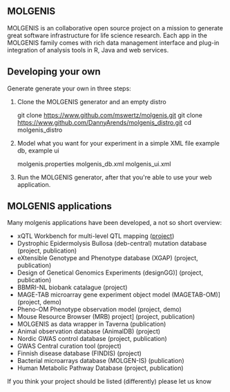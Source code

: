 MOLGENIS
--------
MOLGENIS is an collaborative open source project on a mission to generate great 
software infrastructure for life science research. Each app in the MOLGENIS 
family comes with rich data management interface and plug-in integration of 
analysis tools in R, Java and web services.

Developing your own
-------------------
Generate generate your own in three steps:

1) Clone the MOLGENIS generator and an empty distro

     git clone https://www.github.com/mswertz/molgenis.git
     git clone https://www.github.com/DannyArends/molgenis_distro.git
     cd molgenis_distro

2) Model what you want for your experiment in a simple XML file example db, example ui

     <editor> molgenis.properties
     <editor> molgenis_db.xml
     <editor> molgenis_ui.xml

3) Run the MOLGENIS generator, after that you're able to use your web 
application.

MOLGENIS applications
---------------------
Many molgenis applications have been developed, a not so short overview:

 - xQTL Workbench for multi-level QTL mapping ([project](http://www.xqtl.nl/ "www.xqtl.nl"))
 - Dystrophic Epidermolysis Bullosa (deb-central) mutation database (project, publication)
 - eXtensible Genotype and Phenotype database (XGAP) (project, publication)
 - Design of Genetical Genomics Experiments (designGG)] (project, publication)
 - BBMRI-NL biobank catalague (project)
 - MAGE-TAB microarray gene experiment object model (MAGETAB-OM)] (project,  demo)
 - Pheno-OM Phenotype observation model (project, demo)
 - Mouse Resource Browser (MRB) project] (project, publication)
 - MOLGENIS as data wrapper in Taverna (publication)
 - Animal observation database (AnimalDB) (project)
 - Nordic GWAS control database (project,  publication)
 - GWAS Central curation tool (project)
 - Finnish disease database (FINDIS) (project)
 - Bacterial microarrays database (MOLGEN-IS) (publication)
 - Human Metabolic Pathway Database (project, publication)

If you think your project should be listed (differently) please let us know
